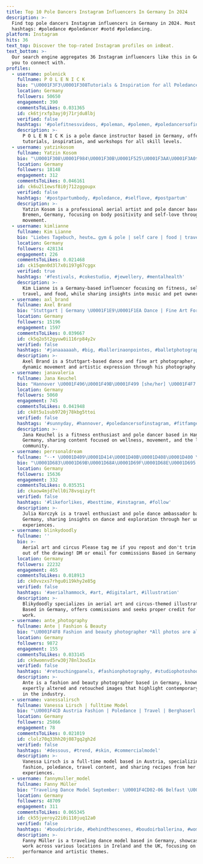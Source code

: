 ```yaml
---
title: Top 10 Pole Dancers Instagram Influencers In Germany In 2024
description: >-
  Find top pole dancers Instagram influencers in Germany in 2024. Most popular
  hashtags: #poledance #poledancer #ootd #poledancing.
platform: Instagram
hits: 36
text_top: Discover the top-rated Instagram profiles on inBeat.
text_bottom: >-
  Our search engine aggregates 36 Instagram influencers like this in Germany for
  you to connect with.
profiles:
  - username: polenick
    fullname: P O L E N I C K
    bio: "\U0001F3F3️‍\U0001F308Tutorials & Inspiration for all Poledance Levels \U0001F4E9 Workshops - Judging - Polecamps \U0001F30D"
    location: Germany
    followers: 50650
    engagement: 390
    commentsToLikes: 0.031365
    id: ck6tjrxfp3ayj0j71rjdu8lbj
    verified: false
    hashtags: '#polefitnessvideos, #poleman, #polemen, #poledancersofinstagram'
    description: >-
      P O L E N I C K is a pole dance instructor based in Germany, offering
      tutorials, inspiration, and workshops for all skill levels.
  - username: yatzinkosom
    fullname: Yatzin Kosom
    bio: "\U0001F308\U0001F984\U0001F30B\U0001F525\U0001F3AA\U0001F3A0❣️ . Aerial Arts & Poledance \U0001F4CD Bremen, DE. . Website \U0001F447"
    location: Germany
    followers: 18148
    engagement: 312
    commentsToLikes: 0.046161
    id: ck6u2l1ewsf8i0j712zggoupx
    verified: false
    hashtags: '#postpartumbody, #poledance, #selflove, #postpartum'
    description: >-
      Yatzin Kosom is a professional aerial artist and pole dancer based in
      Bremen, Germany, focusing on body positivity and self-love through
      movement.
  - username: kimlianne
    fullname: Kim Lianne
    bio: "Liebes Tagebuch, heute… gym & pole | self care | food | travel | cats | music \U0001F48C: office@kimlianne.com Schmuck @_urbanpieces_ *Profil enth. Werbung ⤵️"
    location: Germany
    followers: 428134
    engagement: 226
    commentsToLikes: 0.021468
    id: ck15qmn0d3l7x0i197g67cggx
    verified: true
    hashtags: '#festivals, #cokestudio, #jewellery, #mentalhealth'
    description: >-
      Kim Lianne is a Germany-based influencer focusing on fitness, self-care,
      travel, and food, while sharing insights into music and pet ownership.
  - username: axl_brand
    fullname: Axel Brand
    bio: "Stuttgart | Germany \U0001F1E9\U0001F1EA Dance | Fine Art For bookings please send ✉️ If repost please credit + tag model&photographer #axelbrand #axelbrandphotography"
    location: Germany
    followers: 15196
    engagement: 1597
    commentsToLikes: 0.039667
    id: ck5q2o5t2gyuw0i116rp84y2v
    verified: false
    hashtags: '#janaaaaaah, #big, #ballerinaonpointes, #balletphotography'
    description: >-
      Axel Brand is a Stuttgart-based dance and fine art photographer, capturing
      dynamic movement and artistic expression through his photography.
  - username: janavaleria
    fullname: Jana Keuchel
    bio: "Hannover \U0001F496\U0001F49B\U0001F499 [she/her] \U0001F4F7 #kollektiv051"
    location: Germany
    followers: 5060
    engagement: 745
    commentsToLikes: 0.041948
    id: ck8t5u1sub9720j78kbg5ttoi
    verified: false
    hashtags: '#sunnyday, #hannover, #poledancersofinstagram, #fitfamgermany'
    description: >-
      Jana Keuchel is a fitness enthusiast and pole dancer based in Hannover,
      Germany, sharing content focused on wellness, movement, and the local
      community.
  - username: perrsonaldream
    fullname: "·۰• \U0001D409\U0001D414\U0001D40B\U0001D408\U0001D400 \U0001D40A\U0001D40E\U0001D411\U0001D402\U0001D419\U0001D418\U0001D40A •۰·"
    bio: "\U0001D683\U0001D69B\U0001D68A\U0001D69F\U0001D68E\U0001D695 | \U0001D67F\U0001D698\U0001D695\U0001D68E \U0001D673\U0001D68A\U0001D697\U0001D68C\U0001D68E \U0001D430\U0001D421\U0001D41E\U0001D42B\U0001D41E\U0001D42F\U0001D41E\U0001D42B \U0001D432\U0001D428\U0001D42E \U0001D42C\U0001D42D\U0001D41A\U0001D427\U0001D41D, \U0001D41B\U0001D41E \U0001D42D\U0001D421\U0001D41E \U0001D42C\U0001D428\U0001D42E\U0001D425 \U0001D428\U0001D41F \U0001D42D\U0001D421\U0001D41A\U0001D42D \U0001D429\U0001D425\U0001D41A\U0001D41C\U0001D41E. \U0001D68A\U0001D696\U0001D68B\U0001D68A\U0001D69C\U0001D68A\U0001D68D\U0001D698\U0001D69B @eaglepolewear.pl -15%„EagleJulia15” \U0001F48D@city_32 \U0001F4E8perrsonaldream@gmail.com"
    location: Germany
    followers: 15636
    engagement: 332
    commentsToLikes: 0.035351
    id: ckaow4mjd7ell0i78vsqizyft
    verified: false
    hashtags: '#likeforlikes, #besttime, #instagram, #follow'
    description: >-
      Julia Korczyk is a travel enthusiast and pole dance ambassador based in
      Germany, sharing insights on dance and exploration through her unique
      experiences.
  - username: blinkydoodly
    fullname: ''
    bio: >-
      Aerial art and circus Please tag me if you repost and don't trim my name
      out of the drawing! DM or email for commissions Based in Germany
    location: Germany
    followers: 22232
    engagement: 465
    commentsToLikes: 0.018913
    id: ck0vvzxs7rhgu0i19khy2e85g
    verified: false
    hashtags: '#aerialhammock, #art, #digitalart, #illustration'
    description: >-
      Blikydoodly specializes in aerial art and circus-themed illustrations.
      Based in Germany, offers commissions and seeks proper credit for reposted
      work.
  - username: ante_photography
    fullname: Ante | Fashion & Beauty
    bio: "\U0001F4F8 Fashion and beauty photographer *All photos are altered and retouched* ✉ Bookings via e-mail or DMs"
    location: Germany
    followers: 9872
    engagement: 155
    commentsToLikes: 0.033145
    id: ck9womnvd5rw30j78nl3ou51x
    verified: false
    hashtags: '#retouchingpanels, #fashionphotography, #studiophotoshoot, #beautyretouch'
    description: >-
      Ante is a fashion and beauty photographer based in Germany, known for
      expertly altered and retouched images that highlight contemporary trends
      in the industry.
  - username: vanessalirsch
    fullname: Vanessa Lirsch | fulltime Model
    bio: "\U0001F4CD Austria Fashion | Poledance | Travel | Berghaserl | Recipes \U0001F48Cbookings DM or lirschofficial@gmail.com mein Modelportfolio ⬇️"
    location: Germany
    followers: 25866
    engagement: 78
    commentsToLikes: 0.021019
    id: clolz70q33hh20j087gq2gh2d
    verified: false
    hashtags: '#dessous, #trend, #skin, #commercialmodel'
    description: >-
      Vanessa Lirsch is a full-time model based in Austria, specializing in
      fashion, poledance, travel content, and sharing recipes from her
      experiences.
  - username: fannymuller_model
    fullname: Fanny Müller
    bio: "Traveling Dance Model September: \U0001F4CD02-06 Belfast \U0001F1EE\U0001F1EA \U0001F4CD07-14 Dublin \U0001F4CD15- Limerick \U0001F4CD18- Cork \U0001F4CD23- UK \U0001F1EC\U0001F1E7 \U0001F4E9m.fanny.v@gmail.com"
    location: Germany
    followers: 48709
    engagement: 311
    commentsToLikes: 0.065345
    id: ck55jyeroy22i0i110juq12a0
    verified: false
    hashtags: '#boudoirbride, #behindthescenes, #boudoirballerina, #womaninthewindow'
    description: >-
      Fanny Müller is a traveling dance model based in Germany, showcasing her
      work across various locations in Ireland and the UK, focusing on
      performance and artistic themes.
---
```


